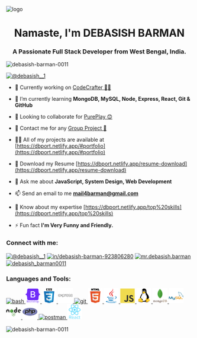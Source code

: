 ![logo](https://github.com/debasish-barman-0011/debasish-barman-0011/commit/d4e9a659816bf23f5da50ba57172afc9749d8f8f)

<h1 align="center">Namaste, I'm DEBASISH BARMAN</h1>
<h3 align="center">A Passionate Full Stack Developer from West Bengal, India.</h3>

<p align="left"> <img src="https://komarev.com/ghpvc/?username=debasish-barman-0011&label=Profile%20views&color=0e75b6&style=flat" alt="debasish-barman-0011" /> </p>

<p align="left"> <a href="https://twitter.com/@debasish__1" target="blank"><img src="https://img.shields.io/twitter/follow/@debasish__1?logo=twitter&style=for-the-badge" alt="@debasish__1" /></a> </p>

- 🔭 Currently working on [CodeCrafter 🤷‍♂️](https://dbport.netlify.app/)

- 🌱 I’m currently learning **MongoDB, MySQL, Node, Express, React, Git & GitHub**

- 👯 Looking to collaborate for [PurePlay 😊](https://pure-play.netlify.app/)

- 🤝 Contact me for any [Group Project 🍵](https://dbport.netlify.app/#contact)

- 👨‍💻 All of my projects are available at [https://dbport.netlify.app/#portfolio](https://dbport.netlify.app/#portfolio)

- 📝 Download my Resume [https://dbport.netlify.app/resume-download](https://dbport.netlify.app/resume-download)

- 💬 Ask me about **JavaScript, System Design, Web Development**

- 📫 Send an email to me **mail4barman@gmail.com**

- 📄 Know about my expertise [https://dbport.netlify.app/top%20skills](https://dbport.netlify.app/top%20skills)

- ⚡ Fun fact **I'm Very Funny and Friendly.**

<h3 align="left">Connect with me:</h3>
<p align="left">
<a href="https://twitter.com/@debasish__1" target="blank"><img align="center" src="https://raw.githubusercontent.com/rahuldkjain/github-profile-readme-generator/master/src/images/icons/Social/twitter.svg" alt="@debasish__1" height="30" width="40" /></a>
<a href="https://linkedin.com/in/in/debasish-barman-923806280" target="blank"><img align="center" src="https://raw.githubusercontent.com/rahuldkjain/github-profile-readme-generator/master/src/images/icons/Social/linked-in-alt.svg" alt="in/debasish-barman-923806280" height="30" width="40" /></a>
<a href="https://fb.com/mr.debasish.barman" target="blank"><img align="center" src="https://raw.githubusercontent.com/rahuldkjain/github-profile-readme-generator/master/src/images/icons/Social/facebook.svg" alt="mr.debasish.barman" height="30" width="40" /></a>
<a href="https://instagram.com/debasish_barman0011" target="blank"><img align="center" src="https://raw.githubusercontent.com/rahuldkjain/github-profile-readme-generator/master/src/images/icons/Social/instagram.svg" alt="debasish_barman0011" height="30" width="40" /></a>
</p>

<h3 align="left">Languages and Tools:</h3>
<p align="left"> <a href="https://www.gnu.org/software/bash/" target="_blank" rel="noreferrer"> <img src="https://www.vectorlogo.zone/logos/gnu_bash/gnu_bash-icon.svg" alt="bash" width="40" height="40"/> </a> <a href="https://getbootstrap.com" target="_blank" rel="noreferrer"> <img src="https://raw.githubusercontent.com/devicons/devicon/master/icons/bootstrap/bootstrap-plain-wordmark.svg" alt="bootstrap" width="40" height="40"/> </a> <a href="https://www.w3schools.com/css/" target="_blank" rel="noreferrer"> <img src="https://raw.githubusercontent.com/devicons/devicon/master/icons/css3/css3-original-wordmark.svg" alt="css3" width="40" height="40"/> </a> <a href="https://expressjs.com" target="_blank" rel="noreferrer"> <img src="https://raw.githubusercontent.com/devicons/devicon/master/icons/express/express-original-wordmark.svg" alt="express" width="40" height="40"/> </a> <a href="https://git-scm.com/" target="_blank" rel="noreferrer"> <img src="https://www.vectorlogo.zone/logos/git-scm/git-scm-icon.svg" alt="git" width="40" height="40"/> </a> <a href="https://www.w3.org/html/" target="_blank" rel="noreferrer"> <img src="https://raw.githubusercontent.com/devicons/devicon/master/icons/html5/html5-original-wordmark.svg" alt="html5" width="40" height="40"/> </a> <a href="https://www.java.com" target="_blank" rel="noreferrer"> <img src="https://raw.githubusercontent.com/devicons/devicon/master/icons/java/java-original.svg" alt="java" width="40" height="40"/> </a> <a href="https://developer.mozilla.org/en-US/docs/Web/JavaScript" target="_blank" rel="noreferrer"> <img src="https://raw.githubusercontent.com/devicons/devicon/master/icons/javascript/javascript-original.svg" alt="javascript" width="40" height="40"/> </a> <a href="https://www.linux.org/" target="_blank" rel="noreferrer"> <img src="https://raw.githubusercontent.com/devicons/devicon/master/icons/linux/linux-original.svg" alt="linux" width="40" height="40"/> </a> <a href="https://www.mongodb.com/" target="_blank" rel="noreferrer"> <img src="https://raw.githubusercontent.com/devicons/devicon/master/icons/mongodb/mongodb-original-wordmark.svg" alt="mongodb" width="40" height="40"/> </a> <a href="https://www.mysql.com/" target="_blank" rel="noreferrer"> <img src="https://raw.githubusercontent.com/devicons/devicon/master/icons/mysql/mysql-original-wordmark.svg" alt="mysql" width="40" height="40"/> </a> <a href="https://nodejs.org" target="_blank" rel="noreferrer"> <img src="https://raw.githubusercontent.com/devicons/devicon/master/icons/nodejs/nodejs-original-wordmark.svg" alt="nodejs" width="40" height="40"/> </a> <a href="https://www.php.net" target="_blank" rel="noreferrer"> <img src="https://raw.githubusercontent.com/devicons/devicon/master/icons/php/php-original.svg" alt="php" width="40" height="40"/> </a> <a href="https://postman.com" target="_blank" rel="noreferrer"> <img src="https://www.vectorlogo.zone/logos/getpostman/getpostman-icon.svg" alt="postman" width="40" height="40"/> </a> <a href="https://reactjs.org/" target="_blank" rel="noreferrer"> <img src="https://raw.githubusercontent.com/devicons/devicon/master/icons/react/react-original-wordmark.svg" alt="react" width="40" height="40"/> </a> </p>

<p><img align="center" src="https://github-readme-stats.vercel.app/api/top-langs?username=debasish-barman-0011&show_icons=true&locale=en&layout=compact" alt="debasish-barman-0011" /></p>
